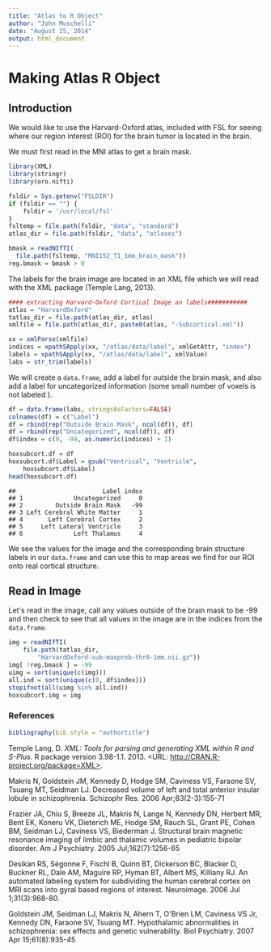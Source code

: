 ```yaml
---
title: "Atlas to R Object"
author: "John Muschelli"
date: "August 25, 2014"
output: html_document
---
```


# Making Atlas R Object




## Introduction

We would like to use the Harvard-Oxford atlas, included with FSL for seeing where our region interest (ROI) for the brain tumor is located in the brain.  

We must first read in the MNI atlas to get a brain mask.


```r
library(XML)
library(stringr)
library(oro.nifti)

fsldir = Sys.getenv("FSLDIR")
if (fsldir == "") {
	fsldir = '/usr/local/fsl'
}
fsltemp = file.path(fsldir, "data", "standard")
atlas_dir = file.path(fsldir, "data", "atlases")

bmask = readNIfTI(
  file.path(fsltemp, "MNI152_T1_1mm_brain_mask"))
reg.bmask = bmask > 0
```

The labels for the brain image are located in an XML file which we will read with the XML package (Temple Lang, 2013).



```r
#### extracting Harvard-Oxford Cortical Image an labels###########
atlas = "HarvardOxford"
tatlas_dir = file.path(atlas_dir, atlas)
xmlfile = file.path(atlas_dir, paste0(atlas, "-Subcortical.xml"))

xx = xmlParse(xmlfile)
indices = xpathSApply(xx, "/atlas/data/label", xmlGetAttr, "index")
labels = xpathSApply(xx, "/atlas/data/label", xmlValue)
labs = str_trim(labels)
```

We will create a `data.frame`, add a label for outside the brain mask, and also add a label for uncategorized information (some small number of voxels is not labeled ).


```r
df = data.frame(labs, stringsAsFactors=FALSE)
colnames(df) = c("Label")
df = rbind(rep("Outside Brain Mask", ncol(df)), df)
df = rbind(rep("Uncategorized", ncol(df)), df)
df$index = c(0, -99, as.numeric(indices) + 1)

hoxsubcort.df = df
hoxsubcort.df$Label = gsub("Ventrical", "Ventricle", 
	hoxsubcort.df$Label)
head(hoxsubcort.df)
```

```
##                        Label index
## 1              Uncategorized     0
## 2         Outside Brain Mask   -99
## 3 Left Cerebral White Matter     1
## 4       Left Cerebral Cortex     2
## 5     Left Lateral Ventricle     3
## 6              Left Thalamus     4
```

We see the values for the image and the corresponding brain structure labels in our `data.frame` and can use this to map areas we find for our ROI onto real cortical structure.

## Read in Image
Let's read in the image, call any values outside of the brain mask to be -99 and then check to see that all values in the image are in the indices from the `data.frame`.


```r
img = readNIfTI(
	file.path(tatlas_dir, 
		"HarvardOxford-sub-maxprob-thr0-1mm.nii.gz"))
img[ !reg.bmask ] = -99
uimg = sort(unique(c(img)))
all.ind = sort(unique(c(0, df$index)))
stopifnot(all(uimg %in% all.ind))
hoxsubcort.img = img
```






### References


```r
bibliography(bib.style = "authortitle") 
```

Temple Lang, D. _XML: Tools for parsing and generating XML within
R and S-Plus._ R package version 3.98-1.1. 2013. <URL:
http://CRAN.R-project.org/package=XML>.

Makris N, Goldstein JM, Kennedy D, Hodge SM, Caviness VS, Faraone SV, Tsuang MT, Seidman LJ. Decreased volume of left and total anterior insular lobule in schizophrenia. Schizophr Res. 2006 Apr;83(2-3):155-71

Frazier JA, Chiu S, Breeze JL, Makris N, Lange N, Kennedy DN, Herbert MR, Bent EK, Koneru VK, Dieterich ME, Hodge SM, Rauch SL, Grant PE, Cohen BM, Seidman LJ, Caviness VS, Biederman J. Structural brain magnetic resonance imaging of limbic and thalamic volumes in pediatric bipolar disorder. Am J Psychiatry. 2005 Jul;162(7):1256-65

Desikan RS, Ségonne F, Fischl B, Quinn BT, Dickerson BC, Blacker D, Buckner RL, Dale AM, Maguire RP, Hyman BT, Albert MS, Killiany RJ. An automated labeling system for subdividing the human cerebral cortex on MRI scans into gyral based regions of interest. Neuroimage. 2006 Jul 1;31(3):968-80.

Goldstein JM, Seidman LJ, Makris N, Ahern T, O'Brien LM, Caviness VS Jr, Kennedy DN, Faraone SV, Tsuang MT. Hypothalamic abnormalities in schizophrenia: sex effects and genetic vulnerability. Biol Psychiatry. 2007 Apr 15;61(8):935-45
